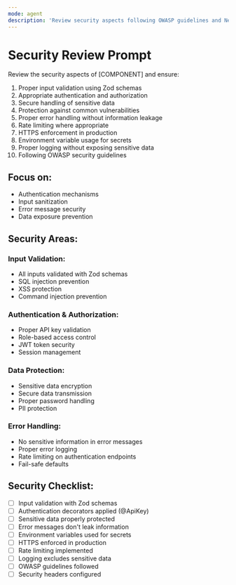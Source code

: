 ```yaml
---
mode: agent
description: 'Review security aspects following OWASP guidelines and NestJS best practices'
---
```


# Security Review Prompt

Review the security aspects of [COMPONENT] and ensure:

1. Proper input validation using Zod schemas
2. Appropriate authentication and authorization
3. Secure handling of sensitive data
4. Protection against common vulnerabilities
5. Proper error handling without information leakage
6. Rate limiting where appropriate
7. HTTPS enforcement in production
8. Environment variable usage for secrets
9. Proper logging without exposing sensitive data
10. Following OWASP security guidelines

## Focus on:

- Authentication mechanisms
- Input sanitization
- Error message security
- Data exposure prevention

## Security Areas:

### Input Validation:

- All inputs validated with Zod schemas
- SQL injection prevention
- XSS protection
- Command injection prevention

### Authentication & Authorization:

- Proper API key validation
- Role-based access control
- JWT token security
- Session management

### Data Protection:

- Sensitive data encryption
- Secure data transmission
- Proper password handling
- PII protection

### Error Handling:

- No sensitive information in error messages
- Proper error logging
- Rate limiting on authentication endpoints
- Fail-safe defaults

## Security Checklist:

- [ ] Input validation with Zod schemas
- [ ] Authentication decorators applied (@ApiKey)
- [ ] Sensitive data properly protected
- [ ] Error messages don't leak information
- [ ] Environment variables used for secrets
- [ ] HTTPS enforced in production
- [ ] Rate limiting implemented
- [ ] Logging excludes sensitive data
- [ ] OWASP guidelines followed
- [ ] Security headers configured
